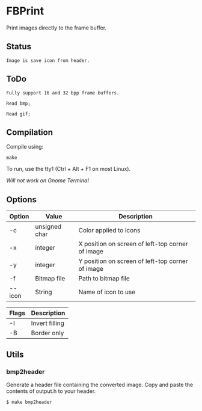# FBPrint

Print images directly to the frame buffer.

## Status

	Image is save icon from header.

## ToDo

	Fully support 16 and 32 bpp frame buffers.

	Read bmp;

	Read gif;

## Compilation

Compile using:

```
make
```

To run, use the tty1 (Ctrl + Alt + F1 on most Linux).

*Will not work on Gnome Terminal*

## Options

**Option** | **Value** | **Description**
--- | --- | ---
-c | unsigned char | Color applied to icons
-x | integer | X position on screen of left-top corner of image
-y | integer | Y position on screen of left-top corner of image
-f | Bitmap file | Path to bitmap file
--icon | String | Name of icon to use

**Flags** | **Description**
--- | ---
-I | Invert filling
-B | Border only

## Utils

### bmp2header

Generate a header file containing the converted image. Copy and paste the contents of output.h to your header.

```
$ make bmp2header
```
